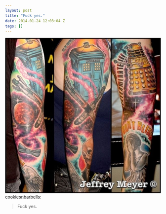 ```yaml
---
layout: post
title: "Fuck yes."
date: 2014-01-24 12:03:04 Z
tags: []
---
```

![](/media/2014/01/74376344405.jpg)
[cookiesnbarbells](http://cookiesnbarbells.tumblr.com/post/74359565514/fuck-yes):

> Fuck yes.
